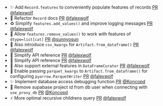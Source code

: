 - ✨ Add `Record.features` to conveniently populate features of records [PR](https://github.com/laminlabs/lamindb/pull/3246) [@falexwolf](https://github.com/falexwolf)
- 📝 Refactor `Record` docs [PR](https://github.com/laminlabs/lamindb/pull/3245) [@falexwolf](https://github.com/falexwolf)
- ♻️ Simplify `features.add_values()` and improve logging messages [PR](https://github.com/laminlabs/lamindb/pull/3243) [@falexwolf](https://github.com/falexwolf)
- 🐛 Allow `features.remove_values()` to work with features of `dtype=list[cat]` [PR](https://github.com/laminlabs/lamindb/pull/3237) [@sunnyosun](https://github.com/sunnyosun)
- 🚸 Also introduce `csv_kwargs` for `Artifact.from_dataframe()` [PR](https://github.com/laminlabs/lamindb/pull/3242) [@falexwolf](https://github.com/falexwolf)
- 📝 Simplify API reference [PR](https://github.com/laminlabs/lamindb/pull/3241) [@falexwolf](https://github.com/falexwolf)
- 📝 Simplify API reference [PR](https://github.com/laminlabs/lamindb-setup/pull/1182) [@falexwolf](https://github.com/falexwolf)
- 🚸 Also support external features in `DataFrameCurator` [PR](https://github.com/laminlabs/lamindb/pull/3240) [@falexwolf](https://github.com/falexwolf)
- 🚸 Enable passing `parquet_kwargs` to `Artifact.from_dataframe()` for configuring `pyarrow.ParquetWriter` [PR](https://github.com/laminlabs/lamindb/pull/3239) [@falexwolf](https://github.com/falexwolf)
- ✨ Implement database access debugging function [PR](https://github.com/laminlabs/lamindb-setup/pull/1181) [@Koncopd](https://github.com/Koncopd)
- 🐛 Remove supabase project id from db user when connecting with `use_proxy_db` [PR](https://github.com/laminlabs/lamindb-setup/pull/1180) [@Koncopd](https://github.com/Koncopd)
- ⚡️ More optimal recursive childrens query [PR](https://github.com/laminlabs/lamindb/pull/3238) [@falexwolf](https://github.com/falexwolf)
